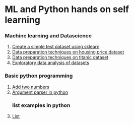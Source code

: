 # ML and Python hands on self learning

### Machine learning and Datascience

<ol>
  <li><a href="https://github.com/amohan601/LearningMLAndPython/blob/main/ml/createtestdataset.ipynb">Create a simple test dataset using sklearn</a></li>
  <li><a href="https://github.com/amohan601/LearningMLAndPython/blob/main/ml/datapreparation-housing-price.ipynb">Data preparation techniques on housing price dataset</a></li>
  <li><a href="https://github.com/amohan601/LearningMLAndPython/blob/main/ml/datapreparation-titanic.ipynb">Data preparation techniques on titanic dataset</a></li>
  <li><a href="https://github.com/amohan601/LearningMLAndPython/blob/main/ml/Exploratory-data-analysis.ipynb">Exploratory data analysis of datasets</a></li>
</ol>  

### Basic python programming
<ol>
  <li><a href="https://github.com/amohan601/LearningMLAndPython/blob/main/pythonprograms/addtwonumbers.py">Add two numbers</a></li>
  <li><a href="https://github.com/amohan601/LearningMLAndPython/blob/main/pythonprograms/ArgumentParserExample.py">Argument parser in python</a></
  <ol>
    <h3>list examples in python</h3>
    <li><a href="https://github.com/amohan601/LearningMLAndPython/blob/main/pythonprograms/SwapFirstAndLastInList.py">List</a></li>
  </ol>
</ol>  
